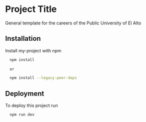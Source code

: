 
# Project Title

General template for the careers of the Public University of El Alto


## Installation

Install my-project with npm

```bash
  npm install 
  
  or 

  npm install --legacy-peer-deps
```
    


## Deployment

To deploy this project run

```bash
  npm run dev
```

